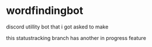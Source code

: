 # wordfindingbot
discord utillity bot that i got asked to make

this statustracking branch has another in progress feature
